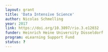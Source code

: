 ```yaml
---
layout: grant
title: 'Data Intensive Science'
author: Nicolas Schmelling
year: 2017
link: https://doi.org/10.3897/rio.3.e12032
funder: Heinrich Heine University Düsseldorf
program: eLearning Support Fund
status: ?
---
```


